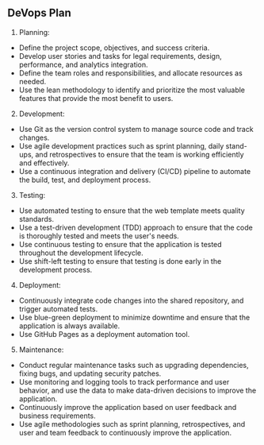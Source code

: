 ## DeVops Plan
1. Planning:
* Define the project scope, objectives, and success criteria.
* Develop user stories and tasks for legal requirements, design, performance, and analytics integration.
* Define the team roles and responsibilities, and allocate resources as needed.
* Use the lean methodology to identify and prioritize the most valuable features that provide the most benefit to users.
2. Development:
* Use Git as the version control system to manage source code and track changes.
* Use agile development practices such as sprint planning, daily stand-ups, and retrospectives to ensure that the team is working efficiently and effectively.
* Use a continuous integration and delivery (CI/CD) pipeline to automate the build, test, and deployment process.
3. Testing:
* Use automated testing to ensure that the web template meets quality standards.
* Use a test-driven development (TDD) approach to ensure that the code is thoroughly tested and meets the user's needs.
* Use continuous testing to ensure that the application is tested throughout the development lifecycle.
* Use shift-left testing to ensure that testing is done early in the development process.
4. Deployment:
* Continuously integrate code changes into the shared repository, and trigger automated tests.
* Use blue-green deployment to minimize downtime and ensure that the application is always available.
* Use GitHub Pages as a deployment automation tool.
5. Maintenance:
* Conduct regular maintenance tasks such as upgrading dependencies, fixing bugs, and updating security patches.
* Use monitoring and logging tools to track performance and user behavior, and use the data to make data-driven decisions to improve the application.
* Continuously improve the application based on user feedback and business requirements.
* Use agile methodologies such as sprint planning, retrospectives, and user and team feedback to continuously improve the application.